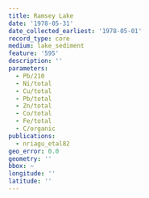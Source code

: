 ```yaml
---
title: Ramsey Lake
date: '1978-05-31'
date_collected_earliest: '1978-05-01'
record_type: core
medium: lake_sediment
feature: '595'
description: ''
parameters:
  - Pb/210
  - Ni/total
  - Cu/total
  - Pb/total
  - Zn/total
  - Co/total
  - Fe/total
  - C/organic
publications:
  - nriagu_etal82
geo_error: 0.0
geometry: ''
bbox: ~
longitude: ''
latitude: ''
---
```

